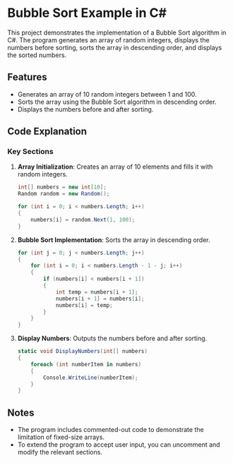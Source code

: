 # Bubble Sort Example in C#

This project demonstrates the implementation of a Bubble Sort algorithm in C#. The program generates an array of random integers, displays the numbers before sorting, sorts the array in descending order, and displays the sorted numbers.

## Features

- Generates an array of 10 random integers between 1 and 100.
- Sorts the array using the Bubble Sort algorithm in descending order.
- Displays the numbers before and after sorting.

## Code Explanation

### Key Sections

1. **Array Initialization**: Creates an array of 10 elements and fills it with random integers.

   ```csharp
   int[] numbers = new int[10];
   Random random = new Random();

   for (int i = 0; i < numbers.Length; i++)
   {
       numbers[i] = random.Next(1, 100);
   }
   ```

2. **Bubble Sort Implementation**: Sorts the array in descending order.

   ```csharp
   for (int j = 0; j < numbers.Length; j++)
   {
       for (int i = 0; i < numbers.Length - 1 - j; i++)
       {
           if (numbers[i] < numbers[i + 1])
           {
               int temp = numbers[i + 1];
               numbers[i + 1] = numbers[i];
               numbers[i] = temp;
           }
       }
   }
   ```

3. **Display Numbers**: Outputs the numbers before and after sorting.

   ```csharp
   static void DisplayNumbers(int[] numbers)
   {
       foreach (int numberItem in numbers)
       {
           Console.WriteLine(numberItem);
       }
   }
   ```

## Notes

- The program includes commented-out code to demonstrate the limitation of fixed-size arrays.
- To extend the program to accept user input, you can uncomment and modify the relevant sections.
